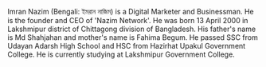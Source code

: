 Imran Nazim (Bengali: ইমরান নাজিম) is a Digital Marketer and Businessman. He is the founder and CEO of 'Nazim Network'. He was born 13 April 2000 in Lakshmipur district of Chittagong division of Bangladesh. His father's name is Md Shahjahan and mother's name is Fahima Begum. He passed SSC from Udayan Adarsh High School and HSC from Hazirhat Upakul Government College. He is currently studying at Lakshmipur Government College.
